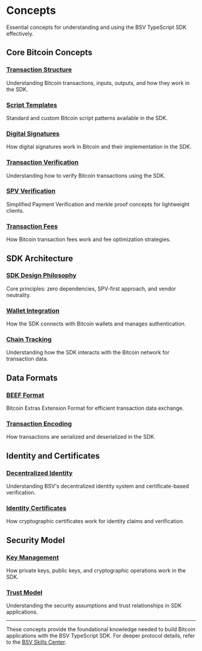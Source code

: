 # Concepts

Essential concepts for understanding and using the BSV TypeScript SDK effectively.

## Core Bitcoin Concepts

### [Transaction Structure](./transaction-structure.md)
Understanding Bitcoin transactions, inputs, outputs, and how they work in the SDK.

### [Script Templates](./script-templates.md)
Standard and custom Bitcoin script patterns available in the SDK.

### [Digital Signatures](./signatures.md)
How digital signatures work in Bitcoin and their implementation in the SDK.

### [Transaction Verification](./verification.md)
Understanding how to verify Bitcoin transactions using the SDK.

### [SPV Verification](./spv-verification.md)
Simplified Payment Verification and merkle proof concepts for lightweight clients.

### [Transaction Fees](./fees.md)
How Bitcoin transaction fees work and fee optimization strategies.

## SDK Architecture

### [SDK Design Philosophy](./sdk-philosophy.md)
Core principles: zero dependencies, SPV-first approach, and vendor neutrality.

### [Wallet Integration](./wallet-integration.md)
How the SDK connects with Bitcoin wallets and manages authentication.

### [Chain Tracking](./chain-tracking.md)
Understanding how the SDK interacts with the Bitcoin network for transaction data.

## Data Formats

### [BEEF Format](./beef.md)
Bitcoin Extras Extension Format for efficient transaction data exchange.

### [Transaction Encoding](./transaction-encoding.md)
How transactions are serialized and deserialized in the SDK.

## Identity and Certificates

### [Decentralized Identity](./decentralized-identity.md)
Understanding BSV's decentralized identity system and certificate-based verification.

### [Identity Certificates](./identity-certificates.md)
How cryptographic certificates work for identity claims and verification.

## Security Model

### [Key Management](./key-management.md)
How private keys, public keys, and cryptographic operations work in the SDK.

### [Trust Model](./trust-model.md)
Understanding the security assumptions and trust relationships in SDK applications.

---

These concepts provide the foundational knowledge needed to build Bitcoin applications with the BSV TypeScript SDK. For deeper protocol details, refer to the [BSV Skills Center](https://docs.bsvblockchain.org/).
